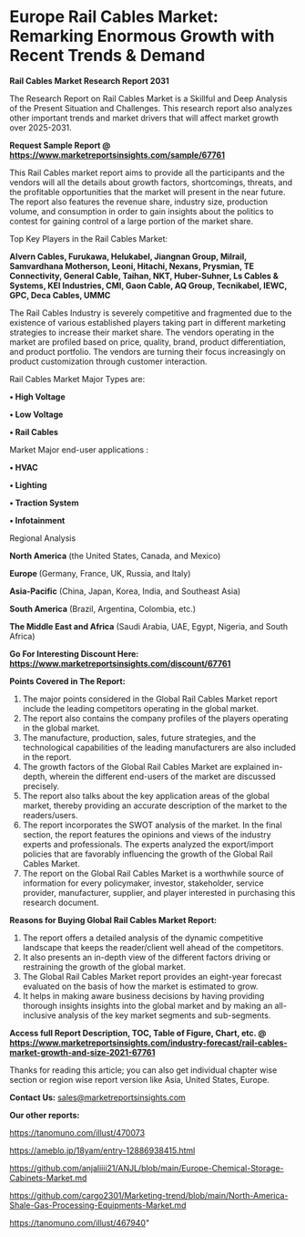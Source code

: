 # Europe Rail Cables Market: Remarking Enormous Growth with Recent Trends & Demand

<strong>Rail Cables Market Research Report 2031</strong>

The Research Report on Rail Cables Market is a Skillful and Deep Analysis of the Present Situation and Challenges. This research report also analyzes other important trends and market drivers that will affect market growth over 2025-2031.

<strong>Request Sample Report @ <a href=https://www.marketreportsinsights.com/sample/67761>https://www.marketreportsinsights.com/sample/67761</a></strong>

This Rail Cables market report aims to provide all the participants and the vendors will all the details about growth factors, shortcomings, threats, and the profitable opportunities that the market will present in the near future. The report also features the revenue share, industry size, production volume, and consumption in order to gain insights about the politics to contest for gaining control of a large portion of the market share.

Top Key Players in the Rail Cables Market:

<strong>Alvern Cables, Furukawa, Helukabel, Jiangnan Group, Milrail, Samvardhana Motherson, Leoni, Hitachi, Nexans, Prysmian, TE Connectivity, General Cable, Taihan, NKT, Huber-Suhner, Ls Cables & Systems, KEI Industries, CMI, Gaon Cable, AQ Group, Tecnikabel, IEWC, GPC, Deca Cables, UMMC</strong>

The Rail Cables Industry is severely competitive and fragmented due to the existence of various established players taking part in different marketing strategies to increase their market share. The vendors operating in the market are profiled based on price, quality, brand, product differentiation, and product portfolio. The vendors are turning their focus increasingly on product customization through customer interaction.

Rail Cables Market Major Types are:

<strong>• High Voltage

• Low Voltage

• Rail Cables</strong>

Market Major end-user applications :

<strong>• HVAC

• Lighting

• Traction System

• Infotainment</strong>

Regional Analysis

</u><strong><b>North America</b></strong> (the United States, Canada, and Mexico)

<strong><b>Europe </b></strong>(Germany, France, UK, Russia, and Italy)

<strong><b>Asia-Pacific</b></strong> (China, Japan, Korea, India, and Southeast Asia)

<strong><b>South America</b></strong> (Brazil, Argentina, Colombia, etc.)

<strong><b>The Middle East and Africa</b></strong> (Saudi Arabia, UAE, Egypt, Nigeria, and South Africa)

<strong>Go For Interesting Discount Here: <a href=https://www.marketreportsinsights.com/discount/67761>https://www.marketreportsinsights.com/discount/67761</a></strong>

<strong>Points Covered in The Report:</strong>
<ol>
  <li>The major points considered in the Global Rail Cables Market report include the leading competitors operating in the global market.</li>
  <li>The report also contains the company profiles of the players operating in the global market.</li>
  <li>The manufacture, production, sales, future strategies, and the technological capabilities of the leading manufacturers are also included in the report.</li>
  <li>The growth factors of the Global Rail Cables Market are explained in-depth, wherein the different end-users of the market are discussed precisely.</li>
  <li>The report also talks about the key application areas of the global market, thereby providing an accurate description of the market to the readers/users.</li>
  <li>The report incorporates the SWOT analysis of the market. In the final section, the report features the opinions and views of the industry experts and professionals. The experts analyzed the export/import policies that are favorably influencing the growth of the Global Rail Cables Market.</li>
  <li>The report on the Global Rail Cables Market is a worthwhile source of information for every policymaker, investor, stakeholder, service provider, manufacturer, supplier, and player interested in purchasing this research document.</li>
</ol>
<strong>Reasons for Buying Global Rail Cables Market Report:</strong>

<ol>
  <li>The report offers a detailed analysis of the dynamic competitive landscape that keeps the reader/client well ahead of the competitors.</li>
  <li>It also presents an in-depth view of the different factors driving or restraining the growth of the global market.</li>
  <li>The Global Rail Cables Market report provides an eight-year forecast evaluated on the basis of how the market is estimated to grow.</li>
  <li>It helps in making aware business decisions by having providing thorough insights insights into the global market and by making an all-inclusive analysis of the key market segments and sub-segments.</li>
</ol>
<strong>Access full Report Description, TOC, Table of Figure, Chart, etc. @ <a href=https://www.marketreportsinsights.com/industry-forecast/rail-cables-market-growth-and-size-2021-67761>https://www.marketreportsinsights.com/industry-forecast/rail-cables-market-growth-and-size-2021-67761</a></strong>


Thanks for reading this article; you can also get individual chapter wise section or region wise report version like Asia, United States, Europe.

<strong>Contact Us:</strong>
sales@marketreportsinsights.com

<strong>Our other reports:</strong>

<a href=https://tanomuno.com/illust/470073>https://tanomuno.com/illust/470073</a>

<a href=https://ameblo.jp/18yam/entry-12886938415.html>https://ameblo.jp/18yam/entry-12886938415.html</a>

<a href=https://github.com/anjaliiii21/ANJL/blob/main/Europe-Chemical-Storage-Cabinets-Market.md>https://github.com/anjaliiii21/ANJL/blob/main/Europe-Chemical-Storage-Cabinets-Market.md</a>

<a href=https://github.com/cargo2301/Marketing-trend/blob/main/North-America-Shale-Gas-Processing-Equipments-Market.md>https://github.com/cargo2301/Marketing-trend/blob/main/North-America-Shale-Gas-Processing-Equipments-Market.md</a>

<a href=https://tanomuno.com/illust/467940>https://tanomuno.com/illust/467940</a>"
